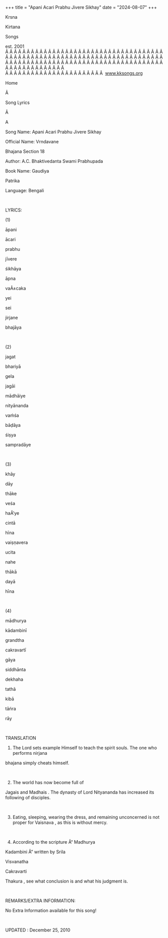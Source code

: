 +++ 
title = "Apani Acari Prabhu Jivere Sikhay"
date = "2024-08-07"
+++

Krsna
 
Kirtana
 
Songs

est. 2001
Â Â Â Â Â Â Â Â Â Â Â Â Â Â Â Â Â Â Â Â Â Â Â Â Â Â Â Â Â Â Â Â Â Â Â Â Â Â Â Â Â Â Â Â Â Â Â Â Â Â Â Â Â Â Â Â Â Â Â Â Â Â Â Â Â Â Â Â Â Â Â Â Â Â Â Â Â Â Â Â Â Â Â Â Â Â Â Â Â Â Â Â Â Â Â Â Â Â Â Â Â Â Â Â Â Â Â Â Â Â Â Â Â Â Â Â Â Â Â Â Â Â Â Â Â  
Â Â Â Â Â Â Â Â Â Â Â Â Â Â Â Â Â Â Â Â Â Â Â  
www.kksongs.org








Home
 
Ã 
 
Song Lyrics
 
Ã 
 
A




Song Name: 
Apani Acari Prabhu Jivere Sikhay




Official Name: 
Vrndavane
 
Bhajana
 Section 18


Author: 
A.C. 
Bhaktivedanta
 Swami 
Prabhupada


Book Name: 
Gaudiya


Patrika


Language: 
Bengali




 


LYRICS:


(1)


āpani
 
ācari
 
prabhu
 
jīvere
 
śikhāya


āpna
 
vaÃ±caka
 
yei
 
sei
 
jirjane


bhajāya


 


(2)


jagat
 
bhariyā
 
gela
 
jagāi
 
mādhāiye


nityānanda
 
vaḿśa
 
bāḍāya
 
śiṣya


sampradāye


 


(3)


khāy
 
dāy
 
thāke
 
veśa
 
haÂ’ye
 
cintā
 
hīna


vaiṣṇavera
 
ucita
 
nahe


thākā
 
dayā
 
hīna


 


(4)


mādhurya
 
kādambinī
 
grandtha
 
cakravartī
 
gāya


siddhānta
 
dekhaha
 
tathā
 
kibā
 
tāńra
 
rāy


 


TRANSLATION


1) The Lord sets example Himself to
teach the spirit souls. The one who performs 
nirjana
 
bhajana
 simply cheats himself.


 


2) The world has now become full of

Jagais
 and 
Madhais
. The
dynasty of Lord 
Nityananda
 has increased its
following of disciples.


 


3) Eating, sleeping, wearing the
dress, and remaining unconcerned is not proper for 
Vaisnava
,
as this is without mercy.


 


4) According to the scripture Â“
Madhurya
 
Kadambini
Â” written by 
Srila
 
Visvanatha
 
Cakravarti
 
Thakura
, see what conclusion
is and what his judgment is.


 


REMARKS/EXTRA INFORMATION:


No Extra
Information available for this song!


 


UPDATED
:
 December 25, 2010